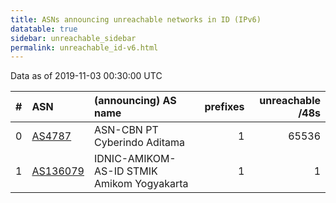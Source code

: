 ```yaml
---
title: ASNs announcing unreachable networks in ID (IPv6)
datatable: true
sidebar: unreachable_sidebar
permalink: unreachable_id-v6.html
---
```


Data as of 2019-11-03 00:30:00 UTC


<div class="datatable-begin"></div>

|   # | ASN                                      | (announcing) AS name                       |   prefixes |   unreachable /48s |
|----:|:-----------------------------------------|:-------------------------------------------|-----------:|-------------------:|
|   0 | [AS4787](unreachable_AS4787-v6.html)     | ASN-CBN PT Cyberindo Aditama               |          1 |              65536 |
|   1 | [AS136079](unreachable_AS136079-v6.html) | IDNIC-AMIKOM-AS-ID STMIK Amikom Yogyakarta |          1 |                  1 |

<div class="datatable-end"></div>